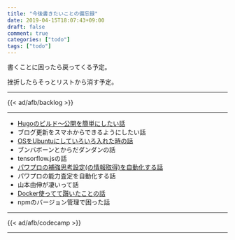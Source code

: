 ```yaml
---
title: "今後書きたいことの備忘録"
date: 2019-04-15T18:07:43+09:00
draft: false
comment: true
categories: ["todo"]
tags: ["todo"]
---
```


書くことに困ったら戻ってくる予定。

挫折したらそっとリストから消す予定。

<!--more-->

---

{{< ad/afb/backlog >}}

---

- [Hugoのビルド〜公開を簡単にしたい話](https://www.ted027.com/post/circleci)
- ブログ更新をスマホからできるようにしたい話
- [OSをUbuntuにしていろいろ入れた時の話](https://www.ted027.com/post/ubuntu)
- ブンバボーンとからだダンダンの話
- tensorflow.jsの話
- [パワプロの補強思考設定(の情報取得)を自動化する話](https://www.ted027.com/post/penant-add)
- パワプロの能力査定を自動化する話
- 山本由伸が凄いって話
- [Docker使ってて躓いたことの話](https://www.ted027.com/post/docker-var)
- npmのバージョン管理で困った話

---

{{< ad/afb/codecamp >}}

---
